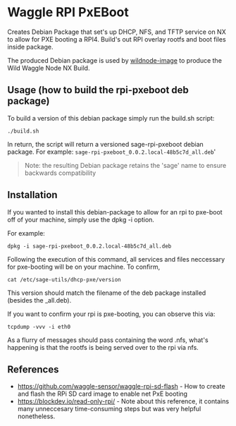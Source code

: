 # Waggle RPI PxEBoot

Creates Debian Package that set's up DHCP, NFS, and TFTP service on NX to allow for PXE booting a RPI4. Build's out RPI overlay rootfs and boot files inside package.

The produced Debian package is used by [wildnode-image](https://github.com/waggle-sensor/wildnode-image) to produce the Wild Waggle Node NX Build.

## Usage (how to build the rpi-pxeboot deb package)

To build a version of this debian package simply run the build.sh script:

```
./build.sh
```

In return, the script will return a versioned sage-rpi-pxeboot debian package.
For example: `sage-rpi-pxeboot_0.0.2.local-48b5c7d_all.deb`'

> Note: the resulting Debian package retains the 'sage' name to ensure backwards compatibility

## Installation

If you wanted to install this debian-package to allow for an rpi to pxe-boot off of your machine, simply use the dpkg -i option.

For example:

```
dpkg -i sage-rpi-pxeboot_0.0.2.local-48b5c7d_all.deb
```

Following the execution of this command, all services and files neccessary for pxe-booting will be on your machine.
To confirm, 

```
cat /etc/sage-utils/dhcp-pxe/version
```

This version should match the filename of the deb package installed (besides the _all.deb).

If you want to confirm your rpi is pxe-booting, you can observe this via:

```
tcpdump -vvv -i eth0
```

As a flurry of messages should pass containing the word .nfs, what's happening is that the rootfs is being served over to the rpi via nfs.


## References

- https://github.com/waggle-sensor/waggle-rpi-sd-flash - How to create and flash the RPi SD card image to enable net PxE booting
- https://blockdev.io/read-only-rpi/ - Note about this reference, it contains many unneccesary time-consuming steps but was very helpful nonetheless.
